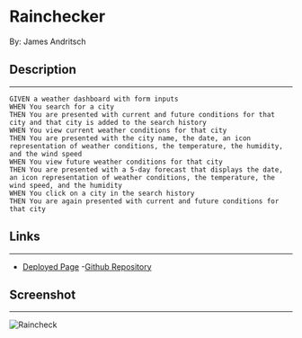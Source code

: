 # Rainchecker
By: James Andritsch

## Description
---

```
GIVEN a weather dashboard with form inputs
WHEN You search for a city
THEN You are presented with current and future conditions for that city and that city is added to the search history
WHEN You view current weather conditions for that city
THEN You are presented with the city name, the date, an icon representation of weather conditions, the temperature, the humidity, and the wind speed
WHEN You view future weather conditions for that city
THEN You are presented with a 5-day forecast that displays the date, an icon representation of weather conditions, the temperature, the wind speed, and the humidity
WHEN You click on a city in the search history
THEN You are again presented with current and future conditions for that city
```

## Links

___
- [Deployed Page](https://james-andritsch.github.io/rainchecker/)
-[Github Repository](https://github.com/james-andritsch/rainchecker)

## Screenshot
___
![Raincheck](assets/images/rainchecker_screenshot.png)